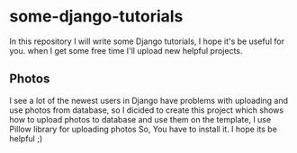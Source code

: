 # some-django-tutorials
In this repository I will write some Django tutorials, I hope it's be useful for you.
when I get some free time I'll upload new helpful projects.

## Photos
I see a lot of the newest users in Django have problems with uploading and use photos from database, so I dicided to create this project which shows how to upload photos to database and use them on the template, I use Pillow library for uploading photos So, You have to install it.
I hope its be helpful ;)
